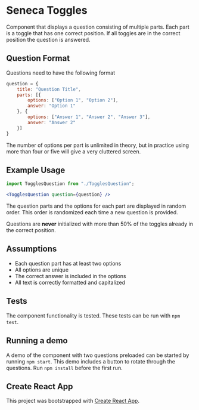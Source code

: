 # Seneca Toggles
Component that displays a question consisting of multiple parts. Each part is a toggle
that has one correct position. If all toggles are in the correct position the question
is answered.

## Question Format
Questions need to have the following format

```js
question = {
    title: "Question Title",
    parts: [{
        options: ["Option 1", "Option 2"],
        answer: "Option 1"
    }, {
        options: ["Answer 1", "Answer 2", "Answer 3"],
        answer: "Answer 2"
    }]
}
```

The number of options per part is unlimited in theory, but in practice using more than four or five
will give a very cluttered screen.

## Example Usage

```jsx
import TogglesQuestion from "./TogglesQuestion";

<TogglesQuestion question={question} /> 
```

The question parts and the options for each part are displayed in random order. This order
is randomized each time a new question is provided. 

Questions are __never__ initialized with more than 50% of the toggles already in the correct position.

## Assumptions
- Each question part has at least two options
- All options are unique
- The correct answer is included in the options
- All text is correctly formatted and capitalized

## Tests
The component functionality is tested. These tests can be run with `npm test`.

## Running a demo
A demo of the component with two questions preloaded can be started by running `npm start`. 
This demo includes a button to rotate through the questions. Run `npm install` before the first run.

## Create React App
This project was bootstrapped with [Create React App](https://github.com/facebook/create-react-app).
